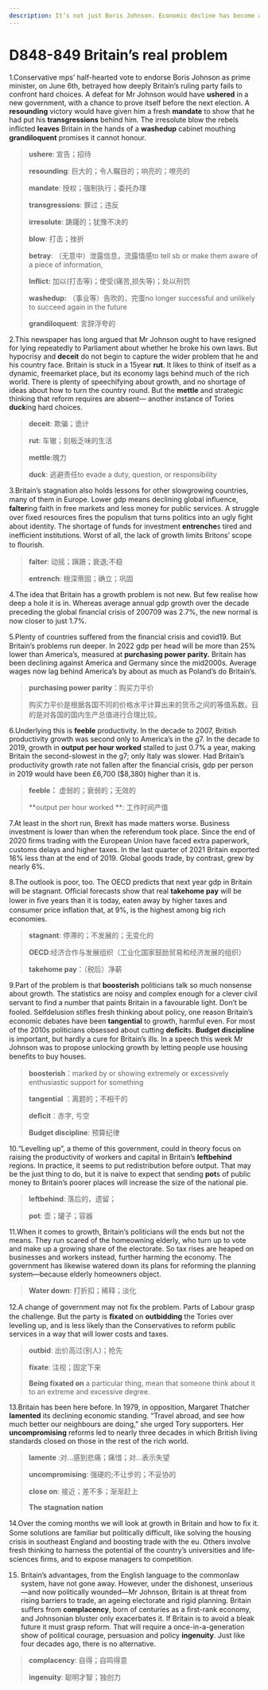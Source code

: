 ```yaml
---
description: It’s not just Boris Johnson. Economic decline has become a chronic British disease
---
```


# D848-849 Britain’s real problem 

1.Conservative mps’ half­-hearted vote to endorse Boris Johnson as prime minister, on June 6th, betrayed how deeply Britain’s ruling party fails to confront hard choices. A defeat for Mr Johnson would have **ushered** in a new government, with a chance to prove itself before the next election. A **resounding** victory would have given him a fresh **mandate** to show that he had put his **transgressions** behind him. The irresolute blow the rebels inﬂicted **leaves** Britain in the hands of a **washed­up** cabinet mouthing **grandiloquent** promises it cannot honour.

> **ushere**: 宣告；招待
>
> **resounding**: 巨大的；令人瞩目的；响亮的；嘹亮的
>
> **mandate**: 授权；强制执行；委托办理
>
> **transgressions**: 罪过；违反
>
> **irresolute**: 踌躇的；犹豫不决的
>
> **blow**: 打击；挫折
>
> **betray**: （无意中）泄露信息，流露情感to tell sb or make them aware of a piece of information,
>
> **Inflict:** 加以(打击等)；使受(痛苦,损失等)；处以刑罚
>
> **washed­up:** （事业等）告吹的，完蛋no longer successful and unlikely to succeed again in the future
>
> **grandiloquent**: 言辞浮夸的
>

2.This newspaper has long argued that Mr Johnson ought to have resigned for lying repeatedly to Parliament about whether he broke his own laws. But hypocrisy and **deceit** do not begin to capture the wider problem that he and his country face. Britain is stuck in a 15­year **rut**. It likes to think of itself as a dynamic, free­market place, but its economy lags behind much of the rich world. There is plenty of speechifying about growth, and no shortage of ideas about how to turn the country round. But the **mettle** and strategic thinking that reform requires are absent— another instance of Tories **duck**ing hard choices.

> **deceit**: 欺骗；诡计
>
> **rut**: 车辙；刻板乏味的生活
>
> **mettle**:魄力
>
> **duck**: 逃避责任to evade a duty, question, or responsibility
>

3.Britain’s stagnation also holds lessons for other slow­growing countries, many of them in Europe. Lower gdp means declining global inﬂuence, **falter**ing faith in free markets and less money for public services. A struggle over ﬁxed resources ﬁres the populism that turns politics into an ugly ﬁght about identity. The shortage of funds for investment **entrenche**s tired and ineﬃcient institutions. Worst of all, the lack of growth limits Britons’ scope to ﬂourish.

> **falter**: 动摇；蹒跚；衰退;不稳
>
> **entrench**: 根深蒂固；确立；巩固
>

4.The idea that Britain has a growth problem is not new. But few realise how deep a hole it is in. Whereas average annual gdp growth over the decade preceding the global ﬁnancial crisis of 2007­09 was 2.7%, the new normal is now closer to just 1.7%.

5.Plenty of countries suﬀered from the ﬁnancial crisis and covid­19. But Britain’s problems run deeper. In 2022 gdp per head will be more than 25% lower than America’s, measured at **purchasing ­power parity.** Britain has been declining against America and Germany since the mid­2000s. Average wages now lag behind America’s by about as much as Poland’s do Britain’s.

> **purchasing ­power parity**：购买力平价
>
> 购买力平价是根据各国不同的价格水平计算出来的货币之间的等值系数。目的是对各国的国内生产总值进行合理比较。
>

6.Underlying this is **feeble** productivity. In the decade to 2007, British productivity growth was second only to America’s in the g7. In the decade to 2019, growth in **output per hour worked** stalled to just 0.7% a year, making Britain the second­-slowest in the g7; only Italy was slower. Had Britain’s productivity growth rate not fallen after the ﬁnancial crisis, gdp per person in 2019 would have been £6,700 ($8,380) higher than it is.

> **feeble：** 虚弱的；衰弱的；无效的
>
> **output per hour worked **: 工作时间产值
>

7.At least in the short run, Brexit has made matters worse. Business investment is lower than when the referendum took place. Since the end of 2020 ﬁrms trading with the European Union have faced extra paperwork, customs delays and higher taxes. In the last quarter of 2021 Britain exported 16% less than at the end of 2019. Global goods trade, by contrast, grew by nearly 6%.

8.The outlook is poor, too. The OECD predicts that next year gdp in Britain will be stagnant. Oﬃcial forecasts show that real **takehome pay** will be lower in ﬁve years than it is today, eaten away by higher taxes and consumer ­price inﬂation that, at 9%, is the highest among big rich economies.

> **stagnant**: 停滞的；不发展的；无变化的
>
> **OECD**:经济合作与发展组织（工业化国家鼓励贸易和经济发展的组织）
>
> **takehome pay**：（税后）净薪
>

9.Part of the problem is that **boosterish** politicians talk so much nonsense about growth. The statistics are noisy and complex enough for a clever civil servant to ﬁnd a number that paints Britain in a favourable light. Don’t be fooled. Self­delusion stiﬂes fresh thinking about policy, one reason Britain’s economic debates have been **tangential** to growth, harmful even. For most of the 2010s politicians obsessed about cutting **deﬁcit**s. **Budget discipline** is important, but hardly a cure for Britain’s ills. In a speech this week Mr Johnson was to propose unlocking growth by letting people use housing beneﬁts to buy houses.

> **boosterish**：marked by or showing extremely or excessively enthusiastic support for something
>
> **tangential** ：离题的；不相干的
>
> **deﬁcit**：赤字, 亏空
>
> **Budget discipline**: 预算纪律
>

10.“Levelling up”, a theme of this government, could in theory focus on raising the productivity of workers and capital in Britain’s **left­behind** regions. In practice, it seems to put redistribution before output. That may be the just thing to do, but it is naive to expect that sending **pot**s of public money to Britain’s poorer places will increase the size of the national pie.

> **left­behind**: 落后的，遗留；
>
> **pot**: 壶；罐子；容器
>

11.When it comes to growth, Britain’s politicians will the ends but not the means. They run scared of the homeowning elderly, who turn up to vote and make up a growing share of the electorate. So tax rises are heaped on businesses and workers instead, further harming the economy. The government has likewise watered down its plans for reforming the planning system—because elderly homeowners object.

> **Water down**: 打折扣；稀释；淡化
>

12.A change of government may not ﬁx the problem. Parts of Labour grasp the challenge. But the party is **ﬁxated** on **outbidding** the Tories over levelling up, and is less likely than the Conservatives to reform public services in a way that will lower costs and taxes.

> **outbid**: 出价高过(别人)；抢先
>
> **fixate**: 注视；固定下来
>
> **Being fixated on** a particular thing, mean that someone think about it to an extreme and excessive degree.
>

13.Britain has been here before. In 1979, in opposition, Margaret Thatcher **lamented** its declining economic standing. “Travel abroad, and see how much better our neighbours are doing,” she urged Tory supporters. Her **uncompromising** reforms led to nearly three decades in which British living standards closed on those in the rest of the rich world.

> **lamente** :对…感到悲痛；痛惜；对…表示失望
>
> **uncompromising**: 强硬的;不让步的；不妥协的
>
> **close on**: 接近；差不多；渐渐赶上
>
> **The stagnation nation**
>

14.Over the coming months we will look at growth in Britain and how to ﬁx it. Some solutions are familiar but politically diﬃcult, like solving the housing crisis in south­east England and boosting trade with the eu. Others involve fresh thinking to harness the potential of the country’s universities and life­sciences ﬁrms, and to expose managers to competition.

15. Britain’s advantages, from the English language to the common­law system, have not gone away. However, under the dishonest, unserious—and now politically wounded—Mr Johnson, Britain is at threat from rising barriers to trade, an ageing electorate and rigid planning. Britain suﬀers from **complacency**, born of centuries as a ﬁrst-­rank economy, and Johnsonian bluster only exacerbates it. If Britain is to avoid a bleak future it must grasp reform. That will require a once-­in-­a­-generation show of political courage, persuasion and policy **ingenuity**. Just like four decades ago, there is no alternative.

> **complacency**: 自得；自鸣得意
>
> **ingenuity**: 聪明才智；独创力
>

